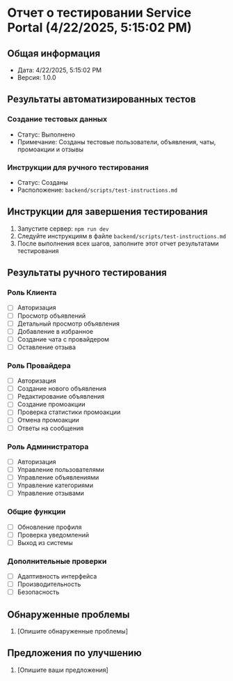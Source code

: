 # Отчет о тестировании Service Portal (4/22/2025, 5:15:02 PM)

## Общая информация

- Дата: 4/22/2025, 5:15:02 PM
- Версия: 1.0.0

## Результаты автоматизированных тестов

### Создание тестовых данных
- Статус: Выполнено
- Примечание: Созданы тестовые пользователи, объявления, чаты, промоакции и отзывы

### Инструкции для ручного тестирования
- Статус: Созданы
- Расположение: `backend/scripts/test-instructions.md`

## Инструкции для завершения тестирования

1. Запустите сервер: `npm run dev`
2. Следуйте инструкциям в файле `backend/scripts/test-instructions.md`
3. После выполнения всех шагов, заполните этот отчет результатами тестирования

## Результаты ручного тестирования

### Роль Клиента
- [ ] Авторизация
- [ ] Просмотр объявлений
- [ ] Детальный просмотр объявления
- [ ] Добавление в избранное
- [ ] Создание чата с провайдером
- [ ] Оставление отзыва

### Роль Провайдера
- [ ] Авторизация
- [ ] Создание нового объявления
- [ ] Редактирование объявления
- [ ] Создание промоакции
- [ ] Проверка статистики промоакции
- [ ] Отмена промоакции
- [ ] Ответы на сообщения

### Роль Администратора
- [ ] Авторизация
- [ ] Управление пользователями
- [ ] Управление объявлениями
- [ ] Управление категориями
- [ ] Управление отзывами

### Общие функции
- [ ] Обновление профиля
- [ ] Проверка уведомлений
- [ ] Выход из системы

### Дополнительные проверки
- [ ] Адаптивность интерфейса
- [ ] Производительность
- [ ] Безопасность

## Обнаруженные проблемы

1. [Опишите обнаруженные проблемы]

## Предложения по улучшению

1. [Опишите ваши предложения]

